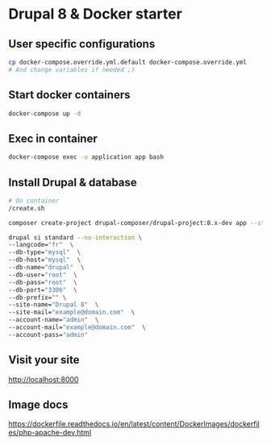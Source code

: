 # Drupal 8 & Docker starter

## User specific configurations

```sh
cp docker-compose.override.yml.default docker-compose.override.yml
# And change variables if needed ;)
```

## Start docker containers

```sh
docker-compose up -d
```

## Exec in container

```sh
docker-compose exec -u application app bash
```

## Install Drupal & database

```sh
# On container
/create.sh

composer create-project drupal-composer/drupal-project:8.x-dev app --stability dev --no-interaction

drupal si standard --no-interaction \
--langcode="fr"  \
--db-type="mysql"  \
--db-host="mysql"  \
--db-name="drupal"  \
--db-user="root"  \
--db-pass="root"  \
--db-port="3306"  \
--db-prefix="" \
--site-name="Drupal 8"  \
--site-mail="example@domain.com"  \
--account-name="admin"  \
--account-mail="example@domain.com"  \
--account-pass="admin"
```

## Visit your site

[http://localhost:8000](http://localhost:8000)

## Image docs

https://dockerfile.readthedocs.io/en/latest/content/DockerImages/dockerfiles/php-apache-dev.html
